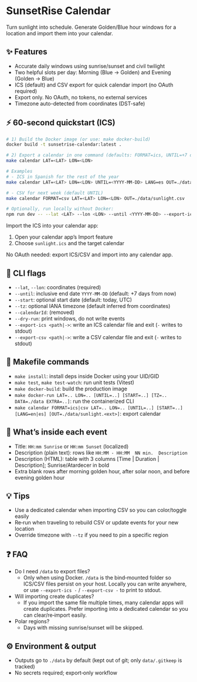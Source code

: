 # SunsetRise Calendar

Turn sunlight into schedule. Generate Golden/Blue hour windows for a location and import them into your calendar.

## ✨ Features

- Accurate daily windows using sunrise/sunset and civil twilight
- Two helpful slots per day: Morning (Blue → Golden) and Evening (Golden → Blue)
- ICS (default) and CSV export for quick calendar import (no OAuth required)
- Export only. No OAuth, no tokens, no external services
- Timezone auto-detected from coordinates (DST-safe)

## ⚡ 60‑second quickstart (ICS)

```bash
# 1) Build the Docker image (or use: make docker-build)
docker build -t sunsetrise-calendar:latest .

# 2) Export a calendar in one command (defaults: FORMAT=ics, UNTIL=+7 days)
make calendar LAT=<LAT> LON=<LON>

# Examples
# - ICS in Spanish for the rest of the year
make calendar LAT=<LAT> LON=<LON> UNTIL=<YYYY-MM-DD> LANG=es OUT=./data/sunlight_year.ics

# - CSV for next week (default UNTIL)
make calendar FORMAT=csv LAT=<LAT> LON=<LON> OUT=./data/sunlight.csv

# Optionally, run locally without Docker:
npm run dev -- --lat <LAT> --lon <LON> --until <YYYY-MM-DD> --export-ics ./sunlight.ics
```

Import the ICS into your calendar app:

1. Open your calendar app’s Import feature
2. Choose `sunlight.ics` and the target calendar

No OAuth needed: export ICS/CSV and import into any calendar app.

## 🧭 CLI flags

- `--lat`, `--lon`: coordinates (required)
- `--until`: inclusive end date `YYYY-MM-DD` (default: +7 days from now)
- `--start`: optional start date (default: today, UTC)
- `--tz`: optional IANA timezone (default inferred from coordinates)
- `--calendarId`: (removed)
- `--dry-run`: print windows, do not write events
- `--export-ics <path|->`: write an ICS calendar file and exit (`-` writes to stdout)
- `--export-csv <path|->`: write a CSV calendar file and exit (`-` writes to stdout)

## 🧰 Makefile commands

- `make install`: install deps inside Docker using your UID/GID
- `make test`, `make test-watch`: run unit tests (Vitest)
- `make docker-build`: build the production image
- `make docker-run LAT=.. LON=.. [UNTIL=..] [START=..] [TZ=.. DATA=./data EXTRA=..]`: run the containerized CLI
- `make calendar FORMAT=ics|csv LAT=.. LON=.. [UNTIL=..] [START=..] [LANG=en|es] [OUT=./data/sunlight.<ext>]`: export calendar

## 📄 What’s inside each event

- Title: `HH:mm Sunrise` or `HH:mm Sunset` (localized)
- Description (plain text): rows like `HH:MM - HH:MM  NN min.  Description`
- Description (HTML): table with 3 columns [Time | Duration | Description]; Sunrise/Atardecer in bold
- Extra blank rows after morning golden hour, after solar noon, and before evening golden hour

## 💡 Tips

- Use a dedicated calendar when importing CSV so you can color/toggle easily
- Re‑run when traveling to rebuild CSV or update events for your new location
- Override timezone with `--tz` if you need to pin a specific region

## ❓ FAQ

- Do I need `/data` to export files?
  - Only when using Docker. `/data` is the bind‑mounted folder so ICS/CSV files persist on your host. Locally you can write anywhere, or use `--export-ics -` / `--export-csv -` to print to stdout.
- Will importing create duplicates?
  - If you import the same file multiple times, many calendar apps will create duplicates. Prefer importing into a dedicated calendar so you can clear/re‑import easily.
- Polar regions?
  - Days with missing sunrise/sunset will be skipped.

## ⚙️ Environment & output

- Outputs go to `./data` by default (kept out of git; only `data/.gitkeep` is tracked)
- No secrets required; export‑only workflow
